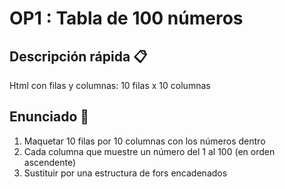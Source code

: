 # OP1 : Tabla de 100 números

## Descripción rápida 📋
Html con filas y columnas: 10 filas x 10 columnas

## Enunciado 📒

1. Maquetar 10 filas por 10 columnas con los números dentro
2. Cada columna que muestre un número del 1 al 100 (en orden ascendente)
3. Sustituir por una estructura de fors encadenados